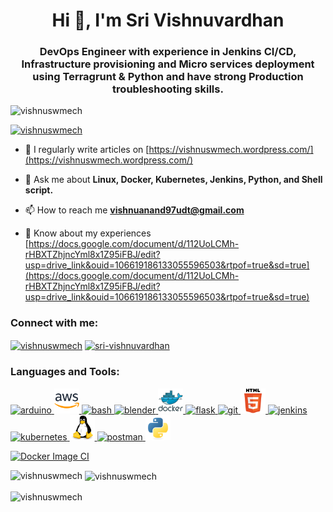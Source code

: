 <h1 align="center">Hi 👋, I'm Sri Vishnuvardhan</h1>
<h3 align="center">DevOps Engineer with experience in Jenkins CI/CD, Infrastructure provisioning and Micro services deployment using Terragrunt & Python and have strong Production troubleshooting skills.</h3>

<p align="left"> <img src="https://komarev.com/ghpvc/?username=vishnuswmech&label=Profile%20views&color=0e75b6&style=flat" alt="vishnuswmech" /> </p>

<p align="left"> <a href="https://github.com/ryo-ma/github-profile-trophy"><img src="https://github-profile-trophy.vercel.app/?username=vishnuswmech" alt="vishnuswmech" /></a> </p>

- 📝 I regularly write articles on [https://vishnuswmech.wordpress.com/](https://vishnuswmech.wordpress.com/)

- 💬 Ask me about **Linux, Docker, Kubernetes, Jenkins, Python, and Shell script.**

- 📫 How to reach me **vishnuanand97udt@gmail.com**

- 📄 Know about my experiences [https://docs.google.com/document/d/112UoLCMh-rHBXTZhjncYml8x1Z95iFBJ/edit?usp=drive_link&ouid=106619186133055596503&rtpof=true&sd=true](https://docs.google.com/document/d/112UoLCMh-rHBXTZhjncYml8x1Z95iFBJ/edit?usp=drive_link&ouid=106619186133055596503&rtpof=true&sd=true)

<h3 align="left">Connect with me:</h3>
<p align="left">
<a href="https://dev.to/vishnuswmech" target="blank"><img align="center" src="https://raw.githubusercontent.com/rahuldkjain/github-profile-readme-generator/master/src/images/icons/Social/devto.svg" alt="vishnuswmech" height="30" width="40" /></a>
<a href="https://linkedin.com/in/sri-vishnuvardhan" target="blank"><img align="center" src="https://raw.githubusercontent.com/rahuldkjain/github-profile-readme-generator/master/src/images/icons/Social/linked-in-alt.svg" alt="sri-vishnuvardhan" height="30" width="40" /></a>
</p>

<h3 align="left">Languages and Tools:</h3>
<p align="left"> <a href="https://www.arduino.cc/" target="_blank" rel="noreferrer"> <img src="https://cdn.worldvectorlogo.com/logos/arduino-1.svg" alt="arduino" width="40" height="40"/> </a> <a href="https://aws.amazon.com" target="_blank" rel="noreferrer"> <img src="https://raw.githubusercontent.com/devicons/devicon/master/icons/amazonwebservices/amazonwebservices-original-wordmark.svg" alt="aws" width="40" height="40"/> </a> <a href="https://www.gnu.org/software/bash/" target="_blank" rel="noreferrer"> <img src="https://www.vectorlogo.zone/logos/gnu_bash/gnu_bash-icon.svg" alt="bash" width="40" height="40"/> </a> <a href="https://www.blender.org/" target="_blank" rel="noreferrer"> <img src="https://download.blender.org/branding/community/blender_community_badge_white.svg" alt="blender" width="40" height="40"/> </a> <a href="https://www.docker.com/" target="_blank" rel="noreferrer"> <img src="https://raw.githubusercontent.com/devicons/devicon/master/icons/docker/docker-original-wordmark.svg" alt="docker" width="40" height="40"/> </a> <a href="https://flask.palletsprojects.com/" target="_blank" rel="noreferrer"> <img src="https://www.vectorlogo.zone/logos/pocoo_flask/pocoo_flask-icon.svg" alt="flask" width="40" height="40"/> </a> <a href="https://git-scm.com/" target="_blank" rel="noreferrer"> <img src="https://www.vectorlogo.zone/logos/git-scm/git-scm-icon.svg" alt="git" width="40" height="40"/> </a> <a href="https://www.w3.org/html/" target="_blank" rel="noreferrer"> <img src="https://raw.githubusercontent.com/devicons/devicon/master/icons/html5/html5-original-wordmark.svg" alt="html5" width="40" height="40"/> </a> <a href="https://www.jenkins.io" target="_blank" rel="noreferrer"> <img src="https://www.vectorlogo.zone/logos/jenkins/jenkins-icon.svg" alt="jenkins" width="40" height="40"/> </a> <a href="https://kubernetes.io" target="_blank" rel="noreferrer"> <img src="https://www.vectorlogo.zone/logos/kubernetes/kubernetes-icon.svg" alt="kubernetes" width="40" height="40"/> </a> <a href="https://www.linux.org/" target="_blank" rel="noreferrer"> <img src="https://raw.githubusercontent.com/devicons/devicon/master/icons/linux/linux-original.svg" alt="linux" width="40" height="40"/> </a> <a href="https://postman.com" target="_blank" rel="noreferrer"> <img src="https://www.vectorlogo.zone/logos/getpostman/getpostman-icon.svg" alt="postman" width="40" height="40"/> </a> <a href="https://www.python.org" target="_blank" rel="noreferrer"> <img src="https://raw.githubusercontent.com/devicons/devicon/master/icons/python/python-original.svg" alt="python" width="40" height="40"/> </a> </p>

[![Docker Image CI](https://github.com/vishnuswmech/python_flask/actions/workflows/docker-image-build.yml/badge.svg)](https://github.com/vishnuswmech/python_flask/actions/workflows/docker-image-build.yml)

<p><img align="left" src="https://github-readme-stats.vercel.app/api/top-langs?username=vishnuswmech&show_icons=true&locale=en&layout=compact" alt="vishnuswmech" /></p>

<p>&nbsp;<img align="center" src="https://github-readme-stats.vercel.app/api?username=vishnuswmech&show_icons=true&locale=en" alt="vishnuswmech" /></p>

<p><img align="center" src="https://github-readme-streak-stats.herokuapp.com/?user=vishnuswmech&" alt="vishnuswmech" /></p>
